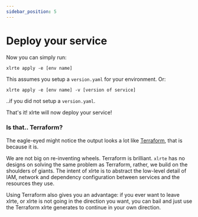 ```yaml
---
sidebar_position: 5
---
```


# Deploy your service

Now you can simply run: 
```
xlrte apply -e [env name]
```
This assumes you setup a `version.yaml` for your environment. 
Or:
```
xlrte apply -e [env name] -v [version of service]
```
..if you did not setup a `version.yaml`.

That's it! xlrte will now deploy your service!

### Is that.. Terraform?
The eagle-eyed might notice the output looks a lot like [Terraform](https://www.terraform.io), that is because it is.

We are not big on re-inventing wheels. Terraform is brilliant. `xlrte` has no designs on solving the same problem as Terraform, rather, we build on the shoulders of giants. The intent of xlrte is to abstract the low-level detail of IAM, network and dependency configuration between services and the resources they use.

Using Terraform also gives you an advantage: if you ever want to leave xlrte, or xlrte is not going in the direction you want, you can bail and just use the Terraform xlrte generates to continue in your own direction.
